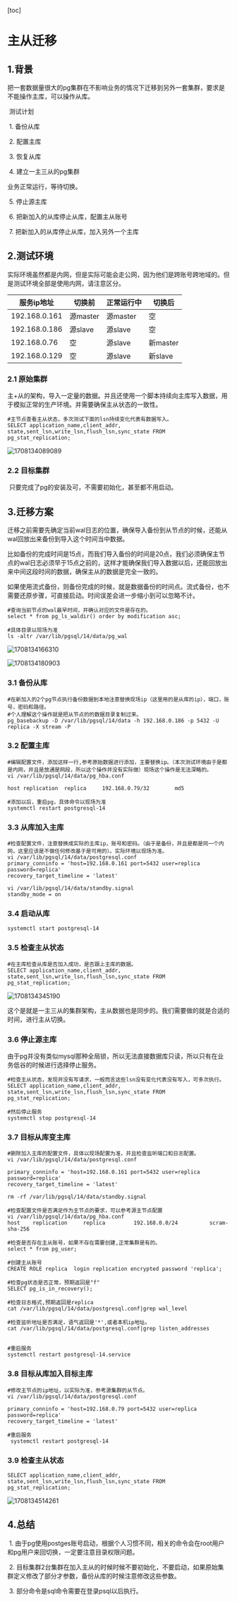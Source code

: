 [toc]

# 主从迁移

## 1.背景

​	把一套数据量很大的pg集群在不影响业务的情况下迁移到另外一套集群，要求是不能操作主库，可以操作从库。

​	测试计划

​            1.     备份从库

​            2.     配置主库

​            3.     恢复从库

​            4.     建立一主三从的pg集群



业务正常运行，等待切换。



​            5.     停止源主库

​            6.     把新加入的从库停止从库，配置主从账号

​            7.     把新加入的从库停止从库，加入另外一个主库

## 2.测试环境

​	实际环境虽然都是内网，但是实际可能会走公网，因为他们是跨账号跨地域的。但是测试环境全部是使用内网，请注意区分。

| 服务ip地址    | 切换前   | 正常运行中 | 切换后   |
| ------------- | -------- | ---------- | -------- |
| 192.168.0.161 | 源master | 源master   | 空       |
| 192.168.0.186 | 源slave  | 源slave    | 空       |
| 192.168.0.76  | 空       | 源slave    | 新master |
| 192.168.0.129 | 空       | 源slave    | 新slave  |

### 2.1 原始集群

​	主+从的架构，导入一定量的数据。并且还使用一个脚本持续向主库写入数据，用于模拟正常的生产环境。并需要确保主从状态的一致性。

```
#主节点查看主从状态，多次测试下面的lsn持续变化代表有数据写入。
SELECT application_name,client_addr, state,sent_lsn,write_lsn,flush_lsn,sync_state FROM pg_stat_replication;
```

![1708134089089](.MasterSlavemigration/1708134089089-1708134102687-2.jpg)

### 2.2 目标集群

​	只要完成了pg的安装及可，不需要初始化，甚至都不用启动。

## 3.迁移方案

​	迁移之前需要先确定当前wal日志的位置，确保导入备份到从节点的时候，还能从wal回放出来备份到导入这个时间当中数据。

​	比如备份的完成时间是15点，而我们导入备份的时间是20点，我们必须确保主节点的wal日志必须早于15点之前的，这样才能确保我们导入数据以后，还能回放出来中间这段时间的数据，确保主从的数据是完全一致的。

​	如果使用流式备份，则备份完成的时候，就是数据备份的时间点。流式备份，也不需要还原步骤，可直接启动。时间误差会进一步缩小到可以忽略不计。

```
#查询当前节点的wal最早时间，并确认对应的文件是存在的。
select * from pg_ls_waldir() order by modification asc;

#具体目录以现场为准
ls -altr /var/lib/pgsql/14/data/pg_wal

```

![1708134166310](.MasterSlavemigration/1708134166310-1708134173969-5.jpg)

![1708134180903](.MasterSlavemigration/1708134180903-1708134189471-8-1708134190919-10.jpg)

### 3.1 备份从库

```
#在新加入的2个pg节点执行备份数据到本地注意替换现场ip（这里用的是从库的ip），端口，账号，密码和路径。
#个人理解这个操作就是把从节点的的数据目录复制过来。
pg_basebackup -D /var/lib/pgsql/14/data -h 192.168.0.186 -p 5432 -U replica -X stream -P
```

### 3.2 配置主库

```
#编辑配置文件，添加这样一行,参考原始数据进行添加，主要替换ip。（本次测试环境由于是都是内网，并且是放通是网段，所以这个操作并没有实际做）现场这个操作是无法深略的。
vi /var/lib/pgsql/14/data/pg_hba.conf

host replication  replica     192.168.0.79/32        md5  

#添加以后，重启pg，具体命令以现场为准
systemctl restart postgresql-14

```

### 3.3  从库加入主库

```
#检查配置文件，注意替换成实际的主库ip，账号和密码。（由于是备份，并且是都是同一个内网，这里应该是不做任何修改基于是可用的）。实际环境以现场为准。
vi /var/lib/pgsql/14/data/postgresql.conf
primary_conninfo = 'host=192.168.0.161 port=5432 user=replica password=replica'
recovery_target_timeline = 'latest'

vi /var/lib/pgsql/14/data/standby.signal
standby_mode = on
```

### 3.4 启动从库

```
systemctl start postgresql-14
```

### 3.5 检查主从状态

```
#在主库检查从库是否加入成功，是否跟上主库的数据。
SELECT application_name,client_addr, state,sent_lsn,write_lsn,flush_lsn,sync_state FROM pg_stat_replication;
```

![1708134345190](.MasterSlavemigration/1708134345190-1708134352743-13.jpg)

​	这个是就是一主三从的集群架构，主从数据也是同步的。我们需要做的就是合适的时间，进行主从切换。

### 3.6 停止源主库

​	由于pg并没有类似mysql那种全局锁，所以无法直接数据库只读，所以只有在业务低谷的时候进行选择停止服务。

```
#检查主从状态，发现并没有写请求，一般而言这些lsn没有变化代表没有写入，可多次执行。
SELECT application_name,client_addr, state,sent_lsn,write_lsn,flush_lsn,sync_state FROM pg_stat_replication;

#然后停止服务
systemctl stop postgresql-14
```

### 3.7 目标从库变主库

```
#删除加入主库的配置文件，具体以现场配置为准，并且检查监听端口和日志配置。
vi /var/lib/pgsql/14/data/postgresql.conf

primary_conninfo = 'host=192.168.0.161 port=5432 user=replica password=replica'
recovery_target_timeline = 'latest'

rm -rf /var/lib/pgsql/14/data/standby.signal

#检查配置文件是否满足作为主节点的要求，可以参考源主节点配置
vi /var/lib/pgsql/14/data/pg_hba.conf
host    replication     replica         192.168.0.0/24          scram-sha-256

#检查是否存在主从账号，如果不存在需要创建,正常集群是有的。
select * from pg_user;

#创建主从账号
CREATE ROLE replica  login replication encrypted password 'replica';

#检查pg状态是否正常，预期返回是"f"
SELECT pg_is_in_recovery();

#检查日志格式,预期返回是replica	
cat /var/lib/pgsql/14/data/postgresql.conf|grep wal_level

#检查监听地址是否满足，语气返回是'*',或者本机ip地址。
cat /var/lib/pgsql/14/data/postgresql.conf|grep listen_addresses


#重启服务
systemctl restart postgresql-14.service

```

### 3.8 目标从库加入目标主库

```
#修改主节点的ip地址，以实际为准，参考源集群的从节点。
vi /var/lib/pgsql/14/data/postgresql.conf

primary_conninfo = 'host=192.168.0.79 port=5432 user=replica password=replica'
recovery_target_timeline = 'latest'

#重启服务
 systemctl restart postgresql-14

```

### 3.9 检查主从状态

```
SELECT application_name,client_addr, state,sent_lsn,write_lsn,flush_lsn,sync_state FROM pg_stat_replication;
```

![1708134514261](.MasterSlavemigration/1708134514261-1708134520569-16.jpg)

## 4.总结

​            1.     由于pg使用postges账号启动，根据个人习惯不同，相关的命令会在root用户和pg用户来回切换，一定要注意目录权限问题。

​            2.     目标集群2台集群在加入主从的时候时候不要初始化，不要启动，如果原始集群定义修改了部分才参数，备份从库的时候注意修改这些参数。

​            3.     部分命令是sql命令需要在登录psql以后执行。